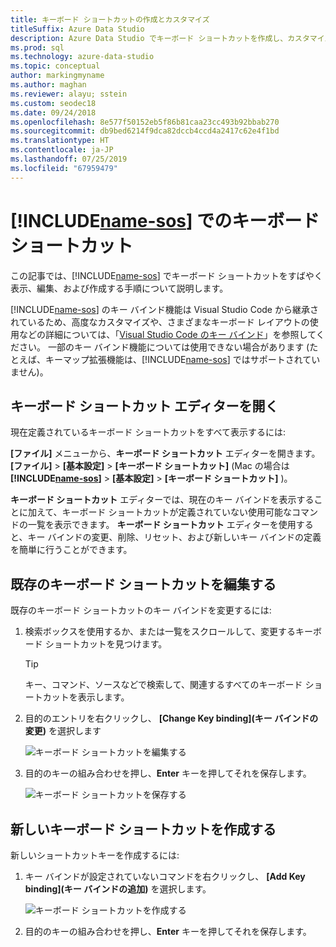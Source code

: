 ```yaml
---
title: キーボード ショートカットの作成とカスタマイズ
titleSuffix: Azure Data Studio
description: Azure Data Studio でキーボード ショートカットを作成し、カスタマイズする方法について説明します
ms.prod: sql
ms.technology: azure-data-studio
ms.topic: conceptual
author: markingmyname
ms.author: maghan
ms.reviewer: alayu; sstein
ms.custom: seodec18
ms.date: 09/24/2018
ms.openlocfilehash: 8e577f50152eb5f86b81caa23cc493b92bbab270
ms.sourcegitcommit: db9bed6214f9dca82dccb4ccd4a2417c62e4f1bd
ms.translationtype: HT
ms.contentlocale: ja-JP
ms.lasthandoff: 07/25/2019
ms.locfileid: "67959479"
---
```

# <a name="keyboard-shortcuts-in-includename-sosincludesname-sosmd"></a>[!INCLUDE[name-sos](../includes/name-sos.md)] でのキーボード ショートカット

この記事では、[!INCLUDE[name-sos](../includes/name-sos-short.md)] でキーボード ショートカットをすばやく表示、編集、および作成する手順について説明します。

[!INCLUDE[name-sos](../includes/name-sos-short.md)] のキー バインド機能は Visual Studio Code から継承されているため、高度なカスタマイズや、さまざまなキーボード レイアウトの使用などの詳細については、「[Visual Studio Code のキー バインド](https://code.visualstudio.com/docs/getstarted/keybindings)」を参照してください。 一部のキー バインド機能については使用できない場合があります (たとえば、キーマップ拡張機能は、[!INCLUDE[name-sos](../includes/name-sos-short.md)] ではサポートされていません)。


## <a name="open-the-keyboard-shortcuts-editor"></a>キーボード ショートカット エディターを開く

現在定義されているキーボード ショートカットをすべて表示するには:

**[ファイル]** メニューから、**キーボード ショートカット** エディターを開きます。 **[ファイル]**  >  **[基本設定]**  >  **[キーボード ショートカット]** (Mac の場合は **[!INCLUDE[name-sos](../includes/name-sos-short.md)]**  >  **[基本設定]**  >  **[キーボード ショートカット]** )。

**キーボード ショートカット** エディターでは、現在のキー バインドを表示することに加えて、キーボード ショートカットが定義されていない使用可能なコマンドの一覧を表示できます。 **キーボード ショートカット** エディターを使用すると、キー バインドの変更、削除、リセット、および新しいキー バインドの定義を簡単に行うことができます。  


## <a name="edit-existing-keyboard-shortcuts"></a>既存のキーボード ショートカットを編集する

既存のキーボード ショートカットのキー バインドを変更するには:

1. 検索ボックスを使用するか、または一覧をスクロールして、変更するキーボード ショートカットを見つけます。
   > [!TIP]
   > キー、コマンド、ソースなどで検索して、関連するすべてのキーボード ショートカットを表示します。

1. 目的のエントリを右クリックし、 **[Change Key binding]\(キー バインドの変更\)** を選択します

   ![キーボード ショートカットを編集する](media/keyboard-shortcuts/change-keybinding.png)

1. 目的のキーの組み合わせを押し、**Enter** キーを押してそれを保存します。 

   ![キーボード ショートカットを保存する](media/keyboard-shortcuts/save-keybinding.png)

## <a name="create-new-keyboard-shortcuts"></a>新しいキーボード ショートカットを作成する

新しいショートカットキーを作成するには:

1. キー バインドが設定されていないコマンドを右クリックし、 **[Add Key binding]\(キー バインドの追加\)** を選択します。

   ![キーボード ショートカットを作成する](media/keyboard-shortcuts/add-keybinding.png)

1. 目的のキーの組み合わせを押し、**Enter** キーを押してそれを保存します。


